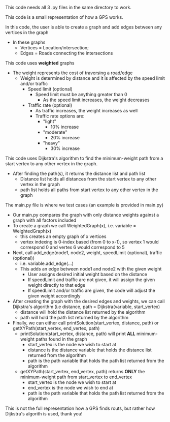 This code needs all 3 .py files in the same directory to work.

This code is a small representation of how a GPS works.

In this code, the user is able to create a graph and add edges between any vertices in the graph
* In these graphs
  * Vertices = Location/intersection;
  * Edges = Roads connecting the intersections

This code uses **weighted** graphs
* The weight represents the cost of traversing a road/edge
  * Weight is determined by distance and it is affected by the speed limit and/or traffic
    * Speed limit (optional)
      * Speed limit must be anything greater than 0
        * As the speed limit increases, the weight decreases 
    * Traffic rate (optional)
      * As traffic increases, the weight increases as well 
      * Traffic rate options are:
        * "light"
          * 10% increase
        * "moderate"
          * 20% increase
        * "heavy"
          * 30% increase

This code uses Dijkstra's algorithm to find the minimum-weight path from a start vertex to any other vertex in the graph.
* After finding the path(s), it returns the distance list and path list
  * Distance list holds all distances from the start vertex to any other vertex in the graph
  * path list holds all paths from start vertex to any other vertex in the graph

The main.py file is where we test cases (an example is provided in main.py)
* Our main.py compares the graph with only distance weights against a graph with all factors included
* To create a graph we call WeightedGraph(x), i.e. variable = WeightedGraph(x)
  * this creates an empty graph of x vertices
  * vertex indexing is 0-index based (from 0 to x-1), so vertex 1 would correspond 0 and vertex 6 would correspond to 5
* Next, call add_edge(node1, node2, weight, speedLimit (optional), traffic (optional))
  * i.e. variable.add_edge(...) 
  * This adds an edge between node1 and node2 with the given weight
    * User assigns desired initial weight based on the distance
    * If speedLimit and traffic are not given, it will assign the given weight directly to that edge
    * If speedLimit and/or traffic are given, the code will adjust the given weight accordingly
* After creating the graph with the desired edges and weights, we can call Dijkstra's algorithm (i.e distance, path = Dijkstra(variable, start_vertex)
  * distance will hold the distance list returned by the algorithm
  * path will hold the path list returned by the algorithm
*  Finally, we can either call printSolution(start_vertex, distance, path) or getXYPath(start_vertex, end_vertex, path)
   * printSolution(start_vertex, distance, path) will print **ALL** minimum-weight paths found in the graph
     * start_vertex is the node we wish to start at
     * distance is the distance variable that holds the distance list returned from the algorithm
     * path is the path variable that holds the path list returned from the algorithm
   * getXYPath(start_vertex, end_vertex, path) returns **ONLY** the minimum-weight path from start_vertex to end_vertex
     * start_vertex is the node we wish to start at
     * end_vertex is the node we wish to end at
     * path is the path variable that holds the path list returned from the algorithm

This is not the full representation how a GPS finds routs, but rather how Dijkstra's algorith is used, thank you!
